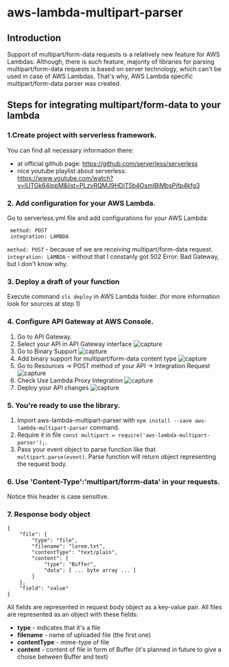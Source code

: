 # aws-lambda-multipart-parser
## Introduction
Support of multipart/form-data requests is a relatively new feature for AWS Lambdas. 
Although, there is such feature, majority of libraries for parsing multipart/form-data requests is based on server technology, which can't be used in case of AWS Lambdas. That's why, AWS Lambda specific multipart/form-data parser was created.
## Steps for integrating multipart/form-data to your lambda
### 1.Create project with serverless framework.
You can find all necessary information there:
  - at official github page: https://github.com/serverless/serverless
  - nice youtube playlist about serverless: https://www.youtube.com/watch?v=lUTGk64jppM&list=PLzvRQMJ9HDiT5b4OsmIBiMbsPjfp4kfg3
### 2. Add configuration for your AWS Lambda.
Go to serverless.yml file and add configurations for your AWS Lambda:
  ```
   method: POST
   integration: LAMBDA
  ```
`method: POST` - because of we are receiving multipart/form-data request.
`integration: LAMBDA` - without that I constanly got 502 Error: Bad Gateway, but I don't know why.
### 3. Deploy a draft of your function
Execute command `sls deploy` in AWS Lambda folder. (for more information look for sources at step 1)
### 4. Configure API Gateway at AWS Console.
1. Go to API Gateway.
2. Select your API in API Gateway interface
![capture](https://user-images.githubusercontent.com/20258226/33311015-d7901538-d423-11e7-84d8-73b8cff51b42.PNG)
3. Go to Binary Support
![capture](https://user-images.githubusercontent.com/20258226/33311137-21b6006e-d424-11e7-95ad-52c4883ee106.PNG)
4. Add binary support for multipart/form-data content type
![capture](https://user-images.githubusercontent.com/20258226/33311182-4540cf8c-d424-11e7-8a81-df23d6f52c6e.PNG)
5. Go to Resources -> POST method of your API -> Integration Request
![capture](https://user-images.githubusercontent.com/20258226/33311472-324188d0-d425-11e7-9930-86fbad3db181.PNG)
6. Check Use Lambda Proxy Integration
![capture](https://user-images.githubusercontent.com/20258226/33311533-57ea733a-d425-11e7-8297-485045c8959e.PNG)
7. Deploy your API changes
![capture](https://user-images.githubusercontent.com/20258226/33311608-9cf019a8-d425-11e7-881f-874577a6c4e2.PNG)
### 5. You're ready to use the library.
1. Import aws-lambda-multipart-parser with `npm install --save aws-lambda-multipart-parser` command.
2. Require it in file `const multipart = require('aws-lambda-multipart-parser');`.
3. Pass your event object to parse function like that `multipart.parse(event)`. Parse function will return object representing the request body.
### 6. Use 'Content-Type':'multipart/forrm-data' in your requests.
Notice this header is case sensitive.
### 7. Response body object
```
{
    "file": {
        "type": "file",
        "filename": "lorem.txt",
        "contentType": "text/plain",
        "content": {
            "type": "Buffer",
            "data": [ ... byte array ... ]
        }
    },
    "field": "value"
}
```
All fields are represented in request body object as a key-value pair.
All files are represented as an object with these fields:
  - __type__ - indicates that it's a file
  - __filename__ - name of uploaded file (the first one)
  - __contentType__ - mime-type of file
  - __content__ - content of file in form of Buffer (it's planned in future to give a choise between Buffer and text)
